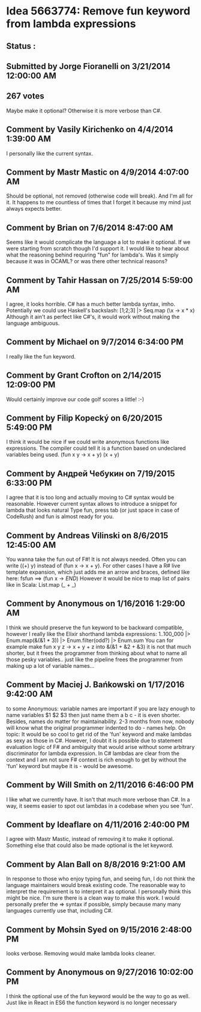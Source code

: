 # Idea 5663774: Remove fun keyword from lambda expressions #

## Status : 

## Submitted by Jorge Fioranelli on 3/21/2014 12:00:00 AM

## 267 votes

Maybe make it optional?
Otherwise it is more verbose than C#.




## Comment by Vasily Kirichenko on 4/4/2014 1:39:00 AM

I personally like the current syntax.

## Comment by Mastr Mastic on 4/9/2014 4:07:00 AM

Should be optional, not removed (otherwise code will break).
And I'm all for it.
It happens to me countless of times that I forget it because my mind just always expects better.

## Comment by Brian on 7/6/2014 8:47:00 AM

Seems like it would complicate the language a lot to make it optional. If we were starting from scratch though I'd support it. I would like to hear about what the reasoning behind requiring "fun" for lambda's. Was it simply because it was in OCAML? or was there other technical reasons?

## Comment by Tahir Hassan on 7/25/2014 5:59:00 AM

I agree, it looks horrible. C# has a much better lambda syntax, imho.
Potentially we could use Haskell's backslash:
[1;2;3] |> Seq.map (\x -> x * x)
Although it ain't as perfect like C#'s, it would work without making the language ambiguous.

## Comment by Michael on 9/7/2014 6:34:00 PM

I really like the fun keyword.

## Comment by Grant Crofton on 2/14/2015 12:09:00 PM

Would certainly improve our code golf scores a little! :-)

## Comment by Filip Kopecký on 6/20/2015 5:49:00 PM

I think it would be nice if we could write anonymous functions like expressions. The compiler could tell it is a function based on undeclared variables being used.
(fun x y -> x + y)
(x + y)

## Comment by Андрей Чебукин on 7/19/2015 6:33:00 PM

I agree that it is too long and actually moving to C# syntax would be reasonable.
However current syntax allows to introduce a snippet for lambda that looks natural
Type fun, press tab (or just space in case of CodeRush) and fun is almost ready for you.

## Comment by Andreas Vilinski on 8/6/2015 12:45:00 AM

You wanna take the fun out of F#!
It is not always needed. Often you can write ((+) y) instead of (fun x -> x + y). For other cases I have a R# live template expansion, which just adds me an arrow and braces, defined like here:
fsfun ==> (fun x -> $END$)
However it would be nice to map list of pairs like in Scala: List.map (_ + _)

## Comment by Anonymous on 1/16/2016 1:29:00 AM

I think we should preserve the fun keyword to be backward compatible, however
I really like the Elixir shorthand lambda expressions:
1..100_000 |> Enum.map(&(&1 * 3)) |> Enum.filter(odd?) |> Enum.sum
You can for example make
fun x y z -> x + y + z
into
&(&1 + &2 + &3)
it is not that much shorter, but it frees the programmer from thinking about what to name all those pesky variables.. just like the pipeline frees the programmer from making up a lot of variable names...

## Comment by Maciej J. Bańkowski on 1/17/2016 9:42:00 AM

to some Anonymous: variable names are important
if you are lazy enough to name variables $1 $2 $3 then just name them a b c - it is even shorter.
Besides, names do matter for maintainability. 2-3 months from now, nobody will know what the original programmer indented to do - names help.
On topic: It would be so cool to get rid of the 'fun' keyword and make lambdas as sexy as those in C#. However, I doubt it is possible due to statement evaluation logic of F# and ambiguity that would arise without some arbitrary discriminator for lambda expression.
In C# lambdas are clear from the context and I am not sure F# context is rich enough to get by without the 'fun' keyword but maybe it is - would be awesome.

## Comment by Will Smith on 2/11/2016 6:46:00 PM

I like what we currently have. It isn't that much more verbose than C#. In a way, it seems easier to spot out lambdas in a codebase when you see 'fun'.

## Comment by Ideaflare on 4/11/2016 2:40:00 PM

I agree with Mastr Mastic, instead of removing it to make it optional.
Something else that could also be made optional is the let keyword.

## Comment by Alan Ball on 8/8/2016 9:21:00 AM

In response to those who enjoy typing fun, and seeing fun, I do not think the language maintainers would break existing code. The reasonable way to interpret the requirement is to interpret it as optional. I personally think this might be nice. I'm sure there is a clean way to make this work. I would personally prefer the => syntax if possible, simply because many many languages currently use that, including C#.

## Comment by Mohsin Syed on 9/15/2016 2:48:00 PM

looks verbose. Removing would make lambda looks cleaner.

## Comment by Anonymous on 9/27/2016 10:02:00 PM

I think the optional use of the fun keyword would be the way to go as well. Just like in React in ES6 the function keyword is no longer necessary

